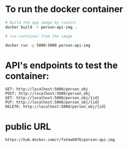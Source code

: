 
# To run the docker container

```bash
# Build the app image by runnin:
docker build -t person-api-img .

# run container from the image

docker run -p 5000:5000 person-api-img

```

# API's endpoints to test the container:
    GET: http://localhost:5000/person_obj
    POST: http://localhost:5000/person_obj
    GET: http://localhost:5000/person_obj/{id}
    PUT: http://localhost:5000/person_obj/{id} 
    DELETE: http://localhost:5000/person_obj/{id}

# public URL 
    https://hub.docker.com/r/fatma8976/person-api-img




